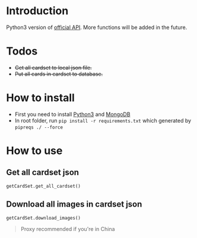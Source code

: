 # Introduction
Python3 version of [official API](https://github.com/ValveSoftware/ArtifactDeckCode).
More functions will be added in the future.

# Todos
*  ~~Get all cardset to local json file.~~
* ~~Put all cards in cardset to database.~~

# How to install
* First you need to install [Python3](https://www.python.org/) and [MongoDB](https://www.mongodb.com)
* In root folder, run `pip install -r requirements.txt`  which generated by `pipreqs ./ --force`

# How to use
## Get all cardset json
`getCardSet.get_all_cardset()`
## Download all images in cardset json
`getCardSet.download_images()`
> Proxy recommended if you're in China
